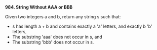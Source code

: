 **984. String Without AAA or BBB**

Given two integers a and b, return any string s such that:

- s has length a + b and contains exactly a 'a' letters, and exactly b 'b' letters,
- The substring 'aaa' does not occur in s, and
- The substring 'bbb' does not occur in s.